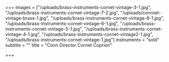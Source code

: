 +++
images = ["/uploads/brass-instruments-cornet-vintage-3-1.jpg", "/uploads/brass-instruments-cornet-vintage-7-2.jpg", "/uploads/conrnet-vintage-brass-1.jpg", "/uploads/brass-instruments-cornet-vintage-8-1.jpg", "/uploads/brass-instruments-cornet-vintage-6-1.jpg", "/uploads/brass-instruments-cornet-vintage-5-1.jpg", "/uploads/brass-instruments-cornet-vintage-4-1.jpg", "/uploads/brass-instruments-cornet-vintage2-1.jpg", "/uploads/brass-instruments-cornet-vintage-1.jpg"]
instruments = "sold"
subtitle = ""
title = "Conn Director Cornet Coprion"

+++
